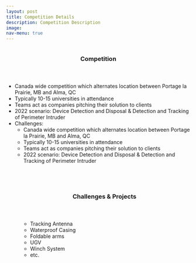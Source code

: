 ```yaml
---
layout: post
title: Competition Details
description: Competition Description
image:
nav-menu: true
---
```


<!-- Two -->
<section id="one" class="spotlights">
	<section>
		<a href="#" class="image">
            <img src="{% link assets/images/competition.jpg %}" alt="" data-position=""/>
		</a>
		<div class="content">
			<div class="inner">
				<header class="major">
					<h3>Competition</h3>
				</header>	
                <ul style="list-style-type:disc;">
                    <li>Canada wide competition which alternates location between Portage la Prairie, MB and Alma, QC</li>
                    <li>Typically 10-15 universities in attendance</li>
                    <li>Teams act as companies pitching their solution to clients</li>
                    <li>2022 scenario: Device Detection and Disposal & Detection and Tracking of Perimeter Intruder</li>
                    <li>
                        Challenges:
                        <ul style="list-style-type:circle;">
                            <li>Canada wide competition which alternates location between Portage la Prairie, MB and Alma, QC</li>
                            <li>Typically 10-15 universities in attendance</li>
                            <li>Teams act as companies pitching their solution to clients</li>
                            <li>2022 scenario: Device Detection and Disposal & Detection and Tracking of Perimeter Intruder</li>
                        </ul>
                    </li>
                </ul>
			</div>
		</div>
</section>


<section id="two">
	<div style="margin: auto; width: 90%; padding: 3em" class="inner">
		<header class="major">
			<h3>Challenges & Projects</h3>
		</header>
		<ul style="list-style-type:circle;">
            <li>Tracking Antenna</li>
            <li>Waterproof Casing</li>
            <li>Foldable arms</li>
            <li>UGV</li>
            <li>Winch System</li>
            <li>etc.</li>
        </ul>
    </div>
</section>

